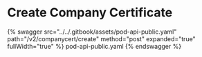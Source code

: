 # Create Company Certificate

{% swagger src="../../.gitbook/assets/pod-api-public.yaml" path="/v2/companycert/create" method="post" expanded="true" fullWidth="true" %} pod-api-public.yaml {% endswagger %}
